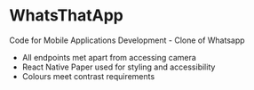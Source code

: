 ﻿# WhatsThatApp
Code for Mobile Applications Development - Clone of Whatsapp

- All endpoints met apart from accessing camera
- React Native Paper used for styling and accessibility
- Colours meet contrast requirements 
